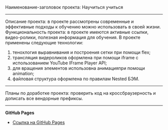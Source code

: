 Наименование-заголовок проекта: Научиться учиться
___________________________

Описание проекта: в проекте рассмотрены современные и эффективные подходы к обучению можно использовать в своей жизни.
Функциональность проекта: в проекте имеются активные ссылки, видео-ролики, полезная информация для обучения.
В проекте применены следующие технологии:
1) тенохлогия выравнивания и построения сетки при помощи flex;
2) трансляция видероликов оформлена при помощи iframe с использованием YouTube IFrame Player API;
3) для вращения элементов использовна анимацияпри помощи animation;
4) файловая структура оформлена по правилам Nested БЭМ.
___________________________

Планы по доработке проекта: проверить код на кроссбраузерность и дописать все вендорные префиксы.
___________________________
**GitHub Pages**

* [Ссылка на GitHub Pages](https://tatyanadudchenko.github.io/how-to-learn/index.html)
